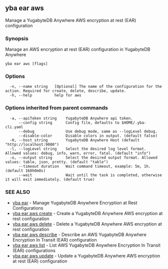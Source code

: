 ## yba ear aws

Manage a YugabyteDB Anywhere AWS encryption at rest (EAR) configuration

### Synopsis

Manage an AWS encryption at rest (EAR) configuration in YugabyteDB Anywhere

```
yba ear aws [flags]
```

### Options

```
  -n, --name string   [Optional] The name of the configuration for the action. Required for create, delete, describe, update.
  -h, --help          help for aws
```

### Options inherited from parent commands

```
  -a, --apiToken string    YugabyteDB Anywhere api token.
      --config string      Config file, defaults to $HOME/.yba-cli.yaml
      --debug              Use debug mode, same as --logLevel debug.
      --disable-color      Disable colors in output. (default false)
  -H, --host string        YugabyteDB Anywhere Host (default "http://localhost:9000")
  -l, --logLevel string    Select the desired log level format. Allowed values: debug, info, warn, error, fatal. (default "info")
  -o, --output string      Select the desired output format. Allowed values: table, json, pretty. (default "table")
      --timeout duration   Wait command timeout, example: 5m, 1h. (default 168h0m0s)
      --wait               Wait until the task is completed, otherwise it will exit immediately. (default true)
```

### SEE ALSO

* [yba ear](yba_ear.md)	 - Manage YugabyteDB Anywhere Encryption at Rest Configurations
* [yba ear aws create](yba_ear_aws_create.md)	 - Create a YugabyteDB Anywhere AWS encryption at rest configuration
* [yba ear aws delete](yba_ear_aws_delete.md)	 - Delete a YugabyteDB Anywhere AWS encryption at rest configuration
* [yba ear aws describe](yba_ear_aws_describe.md)	 - Describe an AWS YugabyteDB Anywhere Encryption In Transit (EAR) configuration
* [yba ear aws list](yba_ear_aws_list.md)	 - List AWS YugabyteDB Anywhere Encryption In Transit (EAR) configurations
* [yba ear aws update](yba_ear_aws_update.md)	 - Update a YugabyteDB Anywhere AWS encryption at rest (EAR) configuration

